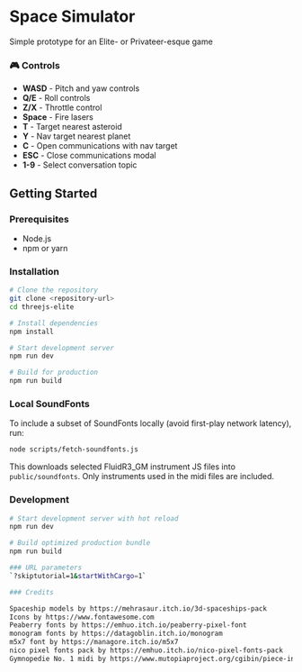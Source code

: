 # Space Simulator

Simple prototype for an Elite- or Privateer-esque game

### 🎮 Controls
- **WASD** - Pitch and yaw controls
- **Q/E** - Roll controls  
- **Z/X** - Throttle control 
- **Space** - Fire lasers
- **T** - Target nearest asteroid
- **Y** - Nav target nearest planet
- **C** - Open communications with nav target
- **ESC** - Close communications modal
- **1-9** - Select conversation topic

## Getting Started

### Prerequisites
- Node.js
- npm or yarn

### Installation
```bash
# Clone the repository
git clone <repository-url>
cd threejs-elite

# Install dependencies
npm install

# Start development server
npm run dev

# Build for production
npm run build
```

### Local SoundFonts
To include a subset of SoundFonts locally (avoid first-play network latency), run:
```bash
node scripts/fetch-soundfonts.js
```
This downloads selected FluidR3_GM instrument JS files into `public/soundfonts`. Only instruments used in the midi files are included.

### Development
```bash
# Start development server with hot reload
npm run dev

# Build optimized production bundle
npm run build

### URL parameters
`?skiptutorial=1&startWithCargo=1`

### Credits

Spaceship models by https://mehrasaur.itch.io/3d-spaceships-pack
Icons by https://www.fontawesome.com
Peaberry fonts by https://emhuo.itch.io/peaberry-pixel-font
monogram fonts by https://datagoblin.itch.io/monogram
m5x7 font by https://managore.itch.io/m5x7
nico pixel fonts pack by https://emhuo.itch.io/nico-pixel-fonts-pack
Gymnopedie No. 1 midi by https://www.mutopiaproject.org/cgibin/piece-info.cgi?id=37